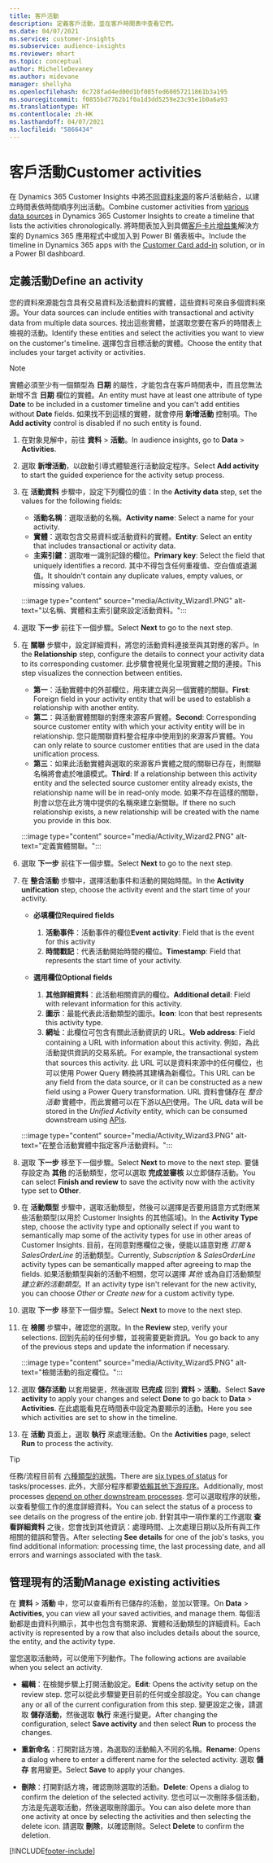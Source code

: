 ```yaml
---
title: 客戶活動
description: 定義客戶活動，並在客戶時間表中查看它們。
ms.date: 04/07/2021
ms.service: customer-insights
ms.subservice: audience-insights
ms.reviewer: mhart
ms.topic: conceptual
author: MichelleDevaney
ms.author: midevane
manager: shellyha
ms.openlocfilehash: 0c728fad4ed00d1bf085fed60057211861b3a195
ms.sourcegitcommit: f0855bd7762b1f0a1d3dd5259e23c95e1b0a6a93
ms.translationtype: HT
ms.contentlocale: zh-HK
ms.lasthandoff: 04/07/2021
ms.locfileid: "5866434"
---
```

# <a name="customer-activities"></a><span data-ttu-id="a48e5-103">客戶活動</span><span class="sxs-lookup"><span data-stu-id="a48e5-103">Customer activities</span></span>

<span data-ttu-id="a48e5-104">在 Dynamics 365 Customer Insights 中將[不同資料來源](data-sources.md)的客戶活動結合，以建立時間表依時間順序列出活動。</span><span class="sxs-lookup"><span data-stu-id="a48e5-104">Combine customer activities from [various data sources](data-sources.md) in Dynamics 365 Customer Insights to create a timeline that lists the activities chronologically.</span></span> <span data-ttu-id="a48e5-105">將時間表加入到具備[客戶卡片增益集](customer-card-add-in.md)解決方案的 Dynamics 365 應用程式中或加入到 Power BI 儀表板中。</span><span class="sxs-lookup"><span data-stu-id="a48e5-105">Include the timeline in Dynamics 365 apps with the [Customer Card add-in](customer-card-add-in.md) solution, or in a Power BI dashboard.</span></span>

## <a name="define-an-activity"></a><span data-ttu-id="a48e5-106">定義活動</span><span class="sxs-lookup"><span data-stu-id="a48e5-106">Define an activity</span></span>

<span data-ttu-id="a48e5-107">您的資料來源能包含具有交易資料及活動資料的實體，這些資料可來自多個資料來源。</span><span class="sxs-lookup"><span data-stu-id="a48e5-107">Your data sources can include entities with transactional and activity data from multiple data sources.</span></span> <span data-ttu-id="a48e5-108">找出這些實體，並選取您要在客戶的時間表上檢視的活動。</span><span class="sxs-lookup"><span data-stu-id="a48e5-108">Identify these entities and select the activities you want to view on the customer's timeline.</span></span> <span data-ttu-id="a48e5-109">選擇包含目標活動的實體。</span><span class="sxs-lookup"><span data-stu-id="a48e5-109">Choose the entity that includes your target activity or activities.</span></span>

> [!NOTE]
> <span data-ttu-id="a48e5-110">實體必須至少有一個類型為 **日期** 的屬性，才能包含在客戶時間表中，而且您無法新增不含 **日期** 欄位的實體。</span><span class="sxs-lookup"><span data-stu-id="a48e5-110">An entity must have at least one attribute of type **Date** to be included in a customer timeline and you can't add entities without **Date** fields.</span></span> <span data-ttu-id="a48e5-111">如果找不到這樣的實體，就會停用 **新增活動** 控制項。</span><span class="sxs-lookup"><span data-stu-id="a48e5-111">The **Add activity** control is disabled if no such entity is found.</span></span>

1. <span data-ttu-id="a48e5-112">在對象見解中，前往 **資料** > **活動**。</span><span class="sxs-lookup"><span data-stu-id="a48e5-112">In audience insights, go to **Data** > **Activities**.</span></span>

1. <span data-ttu-id="a48e5-113">選取 **新增活動**，以啟動引導式體驗進行活動設定程序。</span><span class="sxs-lookup"><span data-stu-id="a48e5-113">Select **Add activity** to start the guided experience for the activity setup process.</span></span>

1. <span data-ttu-id="a48e5-114">在 **活動資料** 步驟中，設定下列欄位的值：</span><span class="sxs-lookup"><span data-stu-id="a48e5-114">In the **Activity data** step, set the values for the following fields:</span></span>

   - <span data-ttu-id="a48e5-115">**活動名稱**：選取活動的名稱。</span><span class="sxs-lookup"><span data-stu-id="a48e5-115">**Activity name**: Select a name for your activity.</span></span>
   - <span data-ttu-id="a48e5-116">**實體**：選取包含交易資料或活動資料的實體。</span><span class="sxs-lookup"><span data-stu-id="a48e5-116">**Entity**: Select an entity that includes transactional or activity data.</span></span>
   - <span data-ttu-id="a48e5-117">**主索引鍵**：選取唯一識別記錄的欄位。</span><span class="sxs-lookup"><span data-stu-id="a48e5-117">**Primary key**: Select the field that uniquely identifies a record.</span></span> <span data-ttu-id="a48e5-118">其中不得包含任何重複值、空白值或遺漏值。</span><span class="sxs-lookup"><span data-stu-id="a48e5-118">It shouldn't contain any duplicate values, empty values, or missing values.</span></span>

   :::image type="content" source="media/Activity_Wizard1.PNG" alt-text="以名稱、實體和主索引鍵來設定活動資料。":::

1. <span data-ttu-id="a48e5-120">選取 **下一步** 前往下一個步驟。</span><span class="sxs-lookup"><span data-stu-id="a48e5-120">Select **Next** to go to the next step.</span></span>

1. <span data-ttu-id="a48e5-121">在 **關聯** 步驟中，設定詳細資料，將您的活動資料連接至與其對應的客戶。</span><span class="sxs-lookup"><span data-stu-id="a48e5-121">In the **Relationship** step, configure the details to connect your activity data to its corresponding customer.</span></span> <span data-ttu-id="a48e5-122">此步驟會視覺化呈現實體之間的連接。</span><span class="sxs-lookup"><span data-stu-id="a48e5-122">This step visualizes the connection between entities.</span></span>  

   - <span data-ttu-id="a48e5-123">**第一**：活動實體中的外部欄位，用來建立與另一個實體的關聯。</span><span class="sxs-lookup"><span data-stu-id="a48e5-123">**First**: Foreign field in your activity entity that will be used to establish a relationship with another entity.</span></span>
   - <span data-ttu-id="a48e5-124">**第二**：與活動實體關聯的對應來源客戶實體。</span><span class="sxs-lookup"><span data-stu-id="a48e5-124">**Second**: Corresponding source customer entity with which your activity entity will be in relationship.</span></span> <span data-ttu-id="a48e5-125">您只能關聯資料整合程序中使用到的來源客戶實體。</span><span class="sxs-lookup"><span data-stu-id="a48e5-125">You can only relate to source customer entities that are used in the data unification process.</span></span>
   - <span data-ttu-id="a48e5-126">**第三**：如果此活動實體與選取的來源客戶實體之間的關聯已存在，則關聯名稱將會處於唯讀模式。</span><span class="sxs-lookup"><span data-stu-id="a48e5-126">**Third**: If a relationship between this activity entity and the selected source customer entity already exists, the relationship name will be in read-only mode.</span></span> <span data-ttu-id="a48e5-127">如果不存在這樣的關聯，則會以您在此方塊中提供的名稱來建立新關聯。</span><span class="sxs-lookup"><span data-stu-id="a48e5-127">If there no such relationship exists, a new relationship will be created with the name you provide in this box.</span></span>

   :::image type="content" source="media/Activity_Wizard2.PNG" alt-text="定義實體關聯。":::

1. <span data-ttu-id="a48e5-129">選取 **下一步** 前往下一個步驟。</span><span class="sxs-lookup"><span data-stu-id="a48e5-129">Select **Next** to go to the next step.</span></span> 

1. <span data-ttu-id="a48e5-130">在 **整合活動** 步驟中，選擇活動事件和活動的開始時間。</span><span class="sxs-lookup"><span data-stu-id="a48e5-130">In the **Activity unification** step, choose the activity event and the start time of your activity.</span></span> 
   - <span data-ttu-id="a48e5-131">**必填欄位**</span><span class="sxs-lookup"><span data-stu-id="a48e5-131">**Required fields**</span></span>
      1. <span data-ttu-id="a48e5-132">**活動事件**：活動事件的欄位</span><span class="sxs-lookup"><span data-stu-id="a48e5-132">**Event activity**: Field that is the event for this activity</span></span>
      2. <span data-ttu-id="a48e5-133">**時間戳記**：代表活動開始時間的欄位。</span><span class="sxs-lookup"><span data-stu-id="a48e5-133">**Timestamp**: Field that represents the start time of your activity.</span></span>

   - <span data-ttu-id="a48e5-134">**選用欄位**</span><span class="sxs-lookup"><span data-stu-id="a48e5-134">**Optional fields**</span></span>
      1. <span data-ttu-id="a48e5-135">**其他詳細資料**：此活動相關資訊的欄位。</span><span class="sxs-lookup"><span data-stu-id="a48e5-135">**Additional detail**: Field with relevant information for this activity.</span></span>
      2. <span data-ttu-id="a48e5-136">**圖示**：最能代表此活動類型的圖示。</span><span class="sxs-lookup"><span data-stu-id="a48e5-136">**Icon**: Icon that best represents this activity type.</span></span>
      3. <span data-ttu-id="a48e5-137">**網址**：此欄位可包含有關此活動資訊的 URL。</span><span class="sxs-lookup"><span data-stu-id="a48e5-137">**Web address**: Field containing a URL with information about this activity.</span></span> <span data-ttu-id="a48e5-138">例如，為此活動提供資訊的交易系統。</span><span class="sxs-lookup"><span data-stu-id="a48e5-138">For example, the transactional system that sources this activity.</span></span> <span data-ttu-id="a48e5-139">此 URL 可以是資料來源中的任何欄位，也可以使用 Power Query 轉換將其建構為新欄位。</span><span class="sxs-lookup"><span data-stu-id="a48e5-139">This URL can be any field from the data source, or it can be constructed as a new field using a Power Query transformation.</span></span> <span data-ttu-id="a48e5-140">URL 資料會儲存在 *整合活動* 實體中，而此實體可以在下游以[API](apis.md)使用。</span><span class="sxs-lookup"><span data-stu-id="a48e5-140">The URL data will be stored in the *Unified Activity* entity, which can be consumed downstream using [APIs](apis.md).</span></span>
   
   :::image type="content" source="media/Activity_Wizard3.PNG" alt-text="在整合活動實體中指定客戶活動資料。":::

1. <span data-ttu-id="a48e5-142">選取 **下一步** 移至下一個步驟。</span><span class="sxs-lookup"><span data-stu-id="a48e5-142">Select **Next** to move to the next step.</span></span> <span data-ttu-id="a48e5-143">要儲存設定為 **其他** 的活動類型，您可以選取 **完成並審核** 以立即儲存活動。</span><span class="sxs-lookup"><span data-stu-id="a48e5-143">You can select **Finish and review** to save the activity now with the activity type set to **Other**.</span></span> 

1. <span data-ttu-id="a48e5-144">在 **活動類型** 步驟中，選取活動類型，然後可以選擇是否要用語意方式對應某些活動類型(以用於 Customer Insights 的其他區域)。</span><span class="sxs-lookup"><span data-stu-id="a48e5-144">In the **Activity Type** step, choose the activity type and optionally select if you want to semantically map some of the activity types for use in other areas of Customer Insights.</span></span> <span data-ttu-id="a48e5-145">目前，在同意對應欄位之後，便能以語意對應 *訂閱* & *SalesOrderLine* 的活動類型。</span><span class="sxs-lookup"><span data-stu-id="a48e5-145">Currently, *Subscription* & *SalesOrderLine* activity types can be semantically mapped after agreeing to map the fields.</span></span> <span data-ttu-id="a48e5-146">如果活動類型與新的活動不相關，您可以選擇 *其他* 或為自訂活動類型 *建立新的活動類型*。</span><span class="sxs-lookup"><span data-stu-id="a48e5-146">If an activity type isn't relevant for the new activity, you can choose *Other* or *Create new* for a custom activity type.</span></span>

1. <span data-ttu-id="a48e5-147">選取 **下一步** 移至下一個步驟。</span><span class="sxs-lookup"><span data-stu-id="a48e5-147">Select **Next** to move to the next step.</span></span> 

1. <span data-ttu-id="a48e5-148">在 **檢閱** 步驟中，確認您的選取。</span><span class="sxs-lookup"><span data-stu-id="a48e5-148">In the **Review** step, verify your selections.</span></span> <span data-ttu-id="a48e5-149">回到先前的任何步驟，並視需要更新資訊。</span><span class="sxs-lookup"><span data-stu-id="a48e5-149">You go back to any of the previous steps and update the information if necessary.</span></span>

   :::image type="content" source="media/Activity_Wizard5.PNG" alt-text="檢閱活動的指定欄位。":::
   
1. <span data-ttu-id="a48e5-151">選取 **儲存活動** 以套用變更，然後選取 **已完成** 回到 **資料** > **活動**。</span><span class="sxs-lookup"><span data-stu-id="a48e5-151">Select **Save activity** to apply your changes and select **Done** to go back to **Data** > **Activities**.</span></span> <span data-ttu-id="a48e5-152">在此處能看見在時間表中設定為要顯示的活動。</span><span class="sxs-lookup"><span data-stu-id="a48e5-152">Here you see which activities are set to show in the timeline.</span></span> 

1. <span data-ttu-id="a48e5-153">在 **活動** 頁面上，選取 **執行** 來處理活動。</span><span class="sxs-lookup"><span data-stu-id="a48e5-153">On the **Activities** page, select **Run** to process the activity.</span></span> 

> [!TIP]
> <span data-ttu-id="a48e5-154">任務/流程目前有 [六種類型的狀態](system.md#status-types)。</span><span class="sxs-lookup"><span data-stu-id="a48e5-154">There are [six types of status](system.md#status-types) for tasks/processes.</span></span> <span data-ttu-id="a48e5-155">此外，大部分程序都要[依賴其他下游程序](system.md#refresh-policies)。</span><span class="sxs-lookup"><span data-stu-id="a48e5-155">Additionally, most processes [depend on other downstream processes](system.md#refresh-policies).</span></span> <span data-ttu-id="a48e5-156">您可以選取程序的狀態，以查看整個工作的進度詳細資料。</span><span class="sxs-lookup"><span data-stu-id="a48e5-156">You can select the status of a process to see details on the progress of the entire job.</span></span> <span data-ttu-id="a48e5-157">針對其中一項作業的工作選取 **查看詳細資料** 之後，您會找到其他資訊：處理時間、上次處理日期以及所有與工作相關的錯誤和警告。</span><span class="sxs-lookup"><span data-stu-id="a48e5-157">After selecting **See details** for one of the job's tasks, you find additional information: processing time, the last processing date, and all errors and warnings associated with the task.</span></span>


## <a name="manage-existing-activities"></a><span data-ttu-id="a48e5-158">管理現有的活動</span><span class="sxs-lookup"><span data-stu-id="a48e5-158">Manage existing activities</span></span>

<span data-ttu-id="a48e5-159">在 **資料** > **活動** 中，您可以查看所有已儲存的活動，並加以管理。</span><span class="sxs-lookup"><span data-stu-id="a48e5-159">On **Data** > **Activities**, you can view all your saved activities, and manage them.</span></span> <span data-ttu-id="a48e5-160">每個活動都是由資料列顯示，其中也包含有關來源、實體和活動類型的詳細資料。</span><span class="sxs-lookup"><span data-stu-id="a48e5-160">Each activity is represented by a row that also includes details about the source, the entity, and the activity type.</span></span>

<span data-ttu-id="a48e5-161">當您選取活動時，可以使用下列動作。</span><span class="sxs-lookup"><span data-stu-id="a48e5-161">The following actions are available when you select an activity.</span></span> 

- <span data-ttu-id="a48e5-162">**編輯**：在檢閱步驟上打開活動設定。</span><span class="sxs-lookup"><span data-stu-id="a48e5-162">**Edit**: Opens the activity setup on the review step.</span></span> <span data-ttu-id="a48e5-163">您可以從此步驟變更目前的任何或全部設定。</span><span class="sxs-lookup"><span data-stu-id="a48e5-163">You can change any or all of the current configuration from this step.</span></span> <span data-ttu-id="a48e5-164">變更設定之後，請選取 **儲存活動**，然後選取 **執行** 來進行變更。</span><span class="sxs-lookup"><span data-stu-id="a48e5-164">After changing the configuration, select **Save activity** and then select **Run** to process the changes.</span></span>

- <span data-ttu-id="a48e5-165">**重新命名**：打開對話方塊，為選取的活動輸入不同的名稱。</span><span class="sxs-lookup"><span data-stu-id="a48e5-165">**Rename**: Opens a dialog where to enter a different name for the selected activity.</span></span> <span data-ttu-id="a48e5-166">選取 **儲存** 套用變更。</span><span class="sxs-lookup"><span data-stu-id="a48e5-166">Select **Save** to apply your changes.</span></span>

- <span data-ttu-id="a48e5-167">**刪除**：打開對話方塊，確認刪除選取的活動。</span><span class="sxs-lookup"><span data-stu-id="a48e5-167">**Delete**: Opens a dialog to confirm the deletion of the selected activity.</span></span> <span data-ttu-id="a48e5-168">您也可以一次刪除多個活動，方法是先選取活動，然後選取刪除圖示。</span><span class="sxs-lookup"><span data-stu-id="a48e5-168">You can also delete more than one activity at once by selecting the activities and then selecting the delete icon.</span></span> <span data-ttu-id="a48e5-169">請選取 **刪除**，以確認刪除。</span><span class="sxs-lookup"><span data-stu-id="a48e5-169">Select **Delete** to confirm the deletion.</span></span>

[!INCLUDE[footer-include](../includes/footer-banner.md)]

